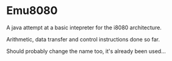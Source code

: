 Emu8080
=======

A java attempt at a basic intepreter for the i8080 architecture.

Arithmetic, data transfer and control instructions done so far.

Should probably change the name too, it's already been used...
